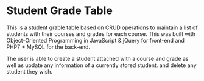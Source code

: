# Student Grade Table

This is a student grable table based on CRUD operations to maintain a list of students with their courses and grades for each course. This was built with Object-Oriented Programming in JavaScript & jQuery for front-end and PHP7 + MySQL for the back-end.

The user is able to create a student attached with a course and grade as well as update any information of a currently stored student. and delete any student they wish. 